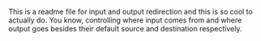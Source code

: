 This is a readme file for input and output redirection and this is so cool to actually do. You know, controlling where input comes from and where output goes besides their default source and destination respectively.
